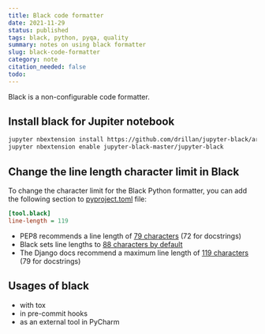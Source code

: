 ```yaml
---
title: Black code formatter
date: 2021-11-29
status: published
tags: black, python, pyqa, quality
summary: notes on using black formatter
slug: black-code-formatter
category: note
citation_needed: false
todo: 
---
```


Black is a non-configurable code formatter.

## Install black for Jupiter notebook
```sh
jupyter nbextension install https://github.com/drillan/jupyter-black/archive/master.zip --user
jupyter nbextension enable jupyter-black-master/jupyter-black
```

## Change the line length character limit in Black
To change the character limit for the Black Python formatter, you can add the following section to [pyproject.toml](https://www.python.org/dev/peps/pep-0518/) file:
```ini
[tool.black]
line-length = 119
```

- PEP8 recommends a line length of [79 characters](https://www.python.org/dev/peps/pep-0008/#maximum-line-length) (72 for docstrings)
- Black sets line lengths to [88 characters by default](https://black.readthedocs.io/en/stable/the_black_code_style.html?highlight=length#line-length)
- The Django docs recommend a maximum line length of [119 characters](https://docs.djangoproject.com/en/dev/internals/contributing/writing-code/coding-style/) (79 for docstrings)

## Usages of black
- with tox
- in pre-commit hooks
- as an external tool in PyCharm